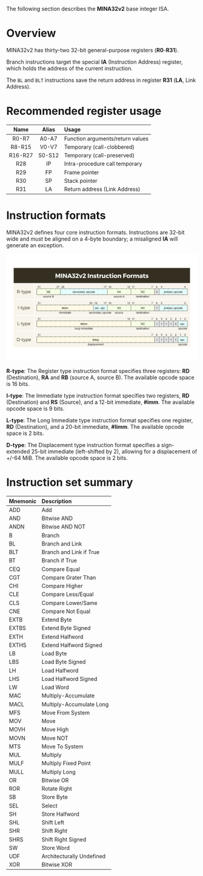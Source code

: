 The following section describes the **MINA32v2** base integer ISA.

# Overview

MINA32v2 has thirty-two 32-bit general-purpose registers (**R0**-**R31**).

Branch instructions target the special **IA** (Instruction Address) register, which holds the address of the current instruction.

The `BL` and `BLT` instructions save the return address in register **R31** (**LA**, Link Address).

# **Recommended register usage**

Name       | Alias  | Usage
:---------:|:------:|:---------------------------------
R0-R7      | A0-A7  | Function arguments/return values
R8-R15     | V0-V7  | Temporary (call-clobbered)
R16-R27    | S0-S12 | Temporary (call-preserved)
R28        | IP     | Intra-procedure call temporary
R29        | FP     | Frame pointer
R30        | SP     | Stack pointer
R31        | LA     | Return address (Link Address)

# **Instruction formats**

MINA32v2 defines four core instruction formats. Instructions are 32-bit wide and *must* be aligned on a 4-byte boundary; a misaligned **IA** will generate an exception.

![Instruction Formats](img/MINA32v2%20Instruction%20Formats.png)

**R-type**: The Register type instruction format specifies three registers: **RD** (Destination), **RA** and **RB** (source A, source B). The available opcode space is 16 bits.

**I-type**: The Immediate type instruction format specifies two registers, **RD** (Destination) and **RS** (Source), and a 12-bit immediate, **#imm**. The available opcode space is 9 bits.

**L-type**: The Long Immediate type instruction format specifies one register, **RD** (Destination), and a 20-bit immediate, **#limm**. The available opcode space is 2 bits.

**D-type**: The Displacement type instruction format specifies a sign-extended 25-bit immediate (left-shifted by 2), allowing for a displacement of +/-64 MiB. The available opcode space is 2 bits.

# Instruction set summary

Mnemonic | Description
:--------|:---------------------------
ADD      | Add
AND      | Bitwise AND
ANDN     | Bitwise AND NOT
B        | Branch
BL       | Branch and Link
BLT      | Branch and Link if True
BT       | Branch if True
CEQ      | Compare Equal
CGT      | Compare Grater Than
CHI      | Compare Higher
CLE      | Compare Less/Equal
CLS      | Compare Lower/Same
CNE      | Compare Not Equal
EXTB     | Extend Byte
EXTBS    | Extend Byte Signed
EXTH     | Extend Halfword
EXTHS    | Extend Halfword Signed
LB       | Load Byte
LBS      | Load Byte Signed
LH       | Load Halfword
LHS      | Load Halfword Signed
LW       | Load Word
MAC      | Multiply-Accumulate
MACL     | Multiply-Accumulate Long
MFS      | Move From System
MOV      | Move
MOVH     | Move High
MOVN     | Move NOT
MTS      | Move To System
MUL      | Multiply
MULF     | Multiply Fixed Point
MULL     | Multiply Long
OR       | Bitwise OR
ROR      | Rotate Right
SB       | Store Byte
SEL      | Select
SH       | Store Halfword
SHL      | Shift Left
SHR      | Shift Right
SHRS     | Shift Right Signed
SW       | Store Word
UDF      | Architecturally Undefined
XOR      | Bitwise XOR
